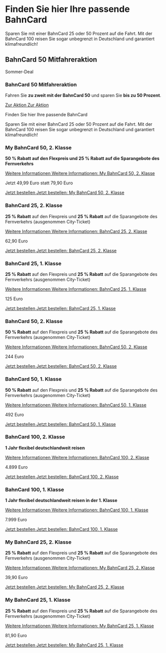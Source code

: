 Finden Sie hier Ihre passende BahnCard
==========

Sparen Sie mit einer BahnCard 25 oder 50 Prozent auf die Fahrt. Mit der BahnCard 100 reisen Sie sogar unbegrenzt in Deutschland und garantiert klimafreundlich!

BahnCard 50 Mitfahreraktion
----------

Sommer-Deal

### BahnCard 50 Mitfahreraktion ###

Fahren Sie **zu zweit mit der BahnCard 50** und sparen Sie **bis zu 50 Prozent**.

[Zur Aktion Zur Aktion](https://www.bahn.de/angebot/bahncard/bahncard50/bc50mitfahreraktion)

Finden Sie hier Ihre passende BahnCard

Sparen Sie mit einer BahnCard 25 oder 50 Prozent auf die Fahrt. Mit der BahnCard 100 reisen Sie sogar unbegrenzt in Deutschland und garantiert klimafreundlich!

### My BahnCard 50, 2. Klasse ###

**50 % Rabatt auf den Flexpreis und 25 % Rabatt auf die Sparangebote des Fernverkehrs**

[Weitere Informationen Weitere Informationen: My BahnCard 50, 2. Klasse](https://www.bahn.de/angebot/bahncard/bahncard50/mybahncard-2-klasse)

Jetzt 49,99 Euro statt 79,90 Euro

[Jetzt bestellen Jetzt bestellen: My BahnCard 50, 2. Klasse](https://www.bahn.de/buchung/katalog/BC/FVKBACI00001O212)

### BahnCard 25, 2. Klasse ###

**25 % Rabatt** auf den Flexpreis und **25 % Rabatt** auf die Sparangebote des Fernverkehrs (ausgenommen City-Ticket)

[Weitere Informationen Weitere Informationen: BahnCard 25, 2. Klasse](https://www.bahn.de/angebot/bahncard/bahncard25-2-klasse)

62,90 Euro

[Jetzt bestellen Jetzt bestellen: BahnCard 25, 2. Klasse](https://www.bahn.de/buchung/katalog/BC/FVKBACI00001O205)

### BahnCard 25, 1. Klasse ###

**25 % Rabatt** auf den Flexpreis und **25 % Rabatt** auf die Sparangebote des Fernverkehrs (ausgenommen City-Ticket)

[Weitere Informationen Weitere Informationen: BahnCard 25, 1. Klasse](https://www.bahn.de/angebot/bahncard/bahncard25-1-klasse)

125 Euro

[Jetzt bestellen Jetzt bestellen: BahnCard 25, 1. Klasse](https://www.bahn.de/buchung/katalog/BC/FVKBACI00001O105)

### BahnCard 50, 2. Klasse ###

**50 % Rabatt** auf den Flexpreis und **25 % Rabatt** auf die Sparangebote des Fernverkehrs (ausgenommen City-Ticket)

[Weitere Informationen Weitere Informationen: BahnCard 50, 2. Klasse](https://www.bahn.de/angebot/bahncard/bahncard50-2-klasse)

244 Euro

[Jetzt bestellen Jetzt bestellen: BahnCard 50, 2. Klasse](https://www.bahn.de/buchung/katalog/BC/FVKBACI00001O204)

### BahnCard 50, 1. Klasse ###

**50 % Rabatt** auf den Flexpreis und **25 % Rabatt** auf die Sparangebote des Fernverkehrs (ausgenommen City-Ticket)

[Weitere Informationen Weitere Informationen: BahnCard 50, 1. Klasse](https://www.bahn.de/angebot/bahncard/bahncard50-1-klasse)

492 Euro

[Jetzt bestellen Jetzt bestellen: BahnCard 50, 1. Klasse](https://www.bahn.de/buchung/katalog/BC/FVKBACI00001O104)

### BahnCard 100, 2. Klasse ###

**1 Jahr flexibel deutschlandweit reisen**

[Weitere Informationen Weitere Informationen: BahnCard 100, 2. Klasse](https://www.bahn.de/angebot/bahncard/bahncard100-2-klasse)

4.899 Euro

[Jetzt bestellen Jetzt bestellen: BahnCard 100, 2. Klasse](https://www.bahn.de/buchung/katalog/BC/FVKBACI00001O219)

### BahnCard 100, 1. Klasse ###

**1 Jahr flexibel deutschlandweit reisen in der 1. Klasse**

[Weitere Informationen Weitere Informationen: BahnCard 100, 1. Klasse](https://www.bahn.de/angebot/bahncard/bahncard100-1-klasse)

7.999 Euro

[Jetzt bestellen Jetzt bestellen: BahnCard 100, 1. Klasse](https://www.bahn.de/buchung/katalog/BC/FVKBACI00001O119)

### My BahnCard 25, 2. Klasse ###

**25 % Rabatt** auf den Flexpreis und **25 % Rabatt** auf die Sparangebote des Fernverkehrs (ausgenommen City-Ticket)

[Weitere Informationen Weitere Informationen: My BahnCard 25, 2. Klasse](https://www.bahn.de/angebot/bahncard/bahncard25/mybahncard-2-klasse)

39,90 Euro

[Jetzt bestellen Jetzt bestellen: My BahnCard 25, 2. Klasse](https://www.bahn.de/buchung/katalog/BC/FVKBACI00001O211)

### My BahnCard 25, 1. Klasse ###

**25 % Rabatt** auf den Flexpreis und **25 % Rabatt** auf die Sparangebote des Fernverkehrs (ausgenommen City-Ticket)

[Weitere Informationen Weitere Informationen: My BahnCard 25, 1. Klasse](https://www.bahn.de/angebot/bahncard/bahncard25/mybahncard-1-klasse)

81,90 Euro

[Jetzt bestellen Jetzt bestellen: My BahnCard 25, 1. Klasse](https://www.bahn.de/buchung/katalog/BC/FVKBACI00001O111)
